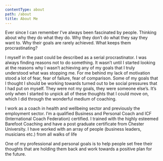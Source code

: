 ```yaml
---
contentType: about
path: /about
title: About Me
---
```

Ever since I can remember I’ve always been fascinated by people. Thinking about why they do what they do. Why they don’t do what they say they want to. Why their goals are rarely achieved. What keeps them procrastinating?

I myself in the past could be described as a serial procrastinator. I was always finding reasons not to do something.  It wasn’t until I started looking at the reasons why I wasn’t achieving any of my goals that I truly understood what was stopping me. For me behind my lack of motivation stood a lot of fear, fear of failure, fear of comparison. Some of my goals that I thought I should be working towards turned out to be social pressures that I had put on myself. They were not my goals, they were someone else’s. It’s only when I started to unpick all of these thoughts that I could move on, which I did through the wonderful medium of coaching. 

I work as a coach in health and wellbeing sector and previously the employment sector. I’m a qualified Business and Personal Coach and ICF (International Coach Federation) certified. I trained with the highly esteemed Barefoot Coaching and have a post graduate certificate from Chester University. I have worked with an array of people (business leaders, musicians etc.) from all walks of life

One of my professional and personal goals is to help people set free their thoughts that are holding them back and work towards a positive plan for the future.
